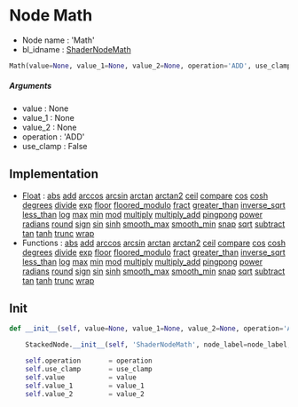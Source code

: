 # Node Math

- Node name : 'Math'
- bl_idname : [ShaderNodeMath](https://docs.blender.org/api/current/bpy.types.{bl_idname}.html)


``` python
Math(value=None, value_1=None, value_2=None, operation='ADD', use_clamp=False, node_label=None, node_color=None)
```
##### Arguments

- value : None
- value_1 : None
- value_2 : None
- operation : 'ADD'
- use_clamp : False

## Implementation

- [Float](/docs/Shader/Float.md) : [abs](/docs/Shader/Float.md#abs) [add](/docs/Shader/Float.md#add) [arccos](/docs/Shader/Float.md#arccos) [arcsin](/docs/Shader/Float.md#arcsin) [arctan](/docs/Shader/Float.md#arctan) [arctan2](/docs/Shader/Float.md#arctan2) [ceil](/docs/Shader/Float.md#ceil) [compare](/docs/Shader/Float.md#compare) [cos](/docs/Shader/Float.md#cos) [cosh](/docs/Shader/Float.md#cosh) [degrees](/docs/Shader/Float.md#degrees) [divide](/docs/Shader/Float.md#divide) [exp](/docs/Shader/Float.md#exp) [floor](/docs/Shader/Float.md#floor) [floored_modulo](/docs/Shader/Float.md#floored_modulo) [fract](/docs/Shader/Float.md#fract) [greater_than](/docs/Shader/Float.md#greater_than) [inverse_sqrt](/docs/Shader/Float.md#inverse_sqrt) [less_than](/docs/Shader/Float.md#less_than) [log](/docs/Shader/Float.md#log) [max](/docs/Shader/Float.md#max) [min](/docs/Shader/Float.md#min) [mod](/docs/Shader/Float.md#mod) [multiply](/docs/Shader/Float.md#multiply) [multiply_add](/docs/Shader/Float.md#multiply_add) [pingpong](/docs/Shader/Float.md#pingpong) [power](/docs/Shader/Float.md#power) [radians](/docs/Shader/Float.md#radians) [round](/docs/Shader/Float.md#round) [sign](/docs/Shader/Float.md#sign) [sin](/docs/Shader/Float.md#sin) [sinh](/docs/Shader/Float.md#sinh) [smooth_max](/docs/Shader/Float.md#smooth_max) [smooth_min](/docs/Shader/Float.md#smooth_min) [snap](/docs/Shader/Float.md#snap) [sqrt](/docs/Shader/Float.md#sqrt) [subtract](/docs/Shader/Float.md#subtract) [tan](/docs/Shader/Float.md#tan) [tanh](/docs/Shader/Float.md#tanh) [trunc](/docs/Shader/Float.md#trunc) [wrap](/docs/Shader/Float.md#wrap)
- Functions : [abs](/docs/Shader/Shader.md#abs) [add](/docs/Shader/Shader.md#add) [arccos](/docs/Shader/Shader.md#arccos) [arcsin](/docs/Shader/Shader.md#arcsin) [arctan](/docs/Shader/Shader.md#arctan) [arctan2](/docs/Shader/Shader.md#arctan2) [ceil](/docs/Shader/Shader.md#ceil) [compare](/docs/Shader/Shader.md#compare) [cos](/docs/Shader/Shader.md#cos) [cosh](/docs/Shader/Shader.md#cosh) [degrees](/docs/Shader/Shader.md#degrees) [divide](/docs/Shader/Shader.md#divide) [exp](/docs/Shader/Shader.md#exp) [floor](/docs/Shader/Shader.md#floor) [floored_modulo](/docs/Shader/Shader.md#floored_modulo) [fract](/docs/Shader/Shader.md#fract) [greater_than](/docs/Shader/Shader.md#greater_than) [inverse_sqrt](/docs/Shader/Shader.md#inverse_sqrt) [less_than](/docs/Shader/Shader.md#less_than) [log](/docs/Shader/Shader.md#log) [max](/docs/Shader/Shader.md#max) [min](/docs/Shader/Shader.md#min) [mod](/docs/Shader/Shader.md#mod) [multiply](/docs/Shader/Shader.md#multiply) [multiply_add](/docs/Shader/Shader.md#multiply_add) [pingpong](/docs/Shader/Shader.md#pingpong) [power](/docs/Shader/Shader.md#power) [radians](/docs/Shader/Shader.md#radians) [round](/docs/Shader/Shader.md#round) [sign](/docs/Shader/Shader.md#sign) [sin](/docs/Shader/Shader.md#sin) [sinh](/docs/Shader/Shader.md#sinh) [smooth_max](/docs/Shader/Shader.md#smooth_max) [smooth_min](/docs/Shader/Shader.md#smooth_min) [snap](/docs/Shader/Shader.md#snap) [sqrt](/docs/Shader/Shader.md#sqrt) [subtract](/docs/Shader/Shader.md#subtract) [tan](/docs/Shader/Shader.md#tan) [tanh](/docs/Shader/Shader.md#tanh) [trunc](/docs/Shader/Shader.md#trunc) [wrap](/docs/Shader/Shader.md#wrap)

## Init

``` python
def __init__(self, value=None, value_1=None, value_2=None, operation='ADD', use_clamp=False, node_label=None, node_color=None):

    StackedNode.__init__(self, 'ShaderNodeMath', node_label=node_label, node_color=node_color)

    self.operation       = operation
    self.use_clamp       = use_clamp
    self.value           = value
    self.value_1         = value_1
    self.value_2         = value_2
```

